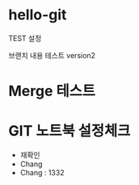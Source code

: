 # hello-git

TEST 설정

브랜치 내용 테스트
version2

# Merge 테스트

# GIT 노트북 설정체크 

- 재확인
- Chang
- Chang : 1332


